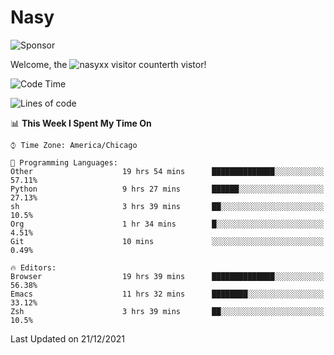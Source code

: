 # Nasy

<!--
<p align="center">
<img height="200" src="https://github-readme-stats.vercel.app/api?username=nasyxx&count_private=true&show_icons=true&theme=dracula&include_all_commits=true"/>
<img height="200" src="https://github-readme-stats.vercel.app/api/top-langs/?username=nasyxx&theme=dracula&hide=html,jupyter+notebook&count_private=true&show_icons=true"/>
</p>

  
----------------
-->

![Sponsor](https://img.shields.io/static/v1.svg?label=Sponsor&message=%E2%9D%A4&logo=GitHub&style=flat&color=pink)
 
Welcome, the ![nasyxx visitor counter](https://count.getloli.com/get/@nasyxx?theme=rule34)th vistor!
 
<!--START_SECTION:waka-->
![Code Time](http://img.shields.io/badge/Code%20Time-1%2C596%20hrs%202%20mins-blue)

![Lines of code](https://img.shields.io/badge/From%20Hello%20World%20I%27ve%20Written-5%20Million%20lines%20of%20code-blue)

📊 **This Week I Spent My Time On** 

```text
⌚︎ Time Zone: America/Chicago

💬 Programming Languages: 
Other                    19 hrs 54 mins      ██████████████░░░░░░░░░░░   57.11% 
Python                   9 hrs 27 mins       ██████░░░░░░░░░░░░░░░░░░░   27.13% 
sh                       3 hrs 39 mins       ██░░░░░░░░░░░░░░░░░░░░░░░   10.5% 
Org                      1 hr 34 mins        █░░░░░░░░░░░░░░░░░░░░░░░░   4.51% 
Git                      10 mins             ░░░░░░░░░░░░░░░░░░░░░░░░░   0.49%

🔥 Editors: 
Browser                  19 hrs 39 mins      ██████████████░░░░░░░░░░░   56.38% 
Emacs                    11 hrs 32 mins      ████████░░░░░░░░░░░░░░░░░   33.12% 
Zsh                      3 hrs 39 mins       ██░░░░░░░░░░░░░░░░░░░░░░░   10.5%

```


 Last Updated on 21/12/2021
<!--END_SECTION:waka-->

<!-- ![visitors](https://visitor-badge.laobi.icu/badge?page_id=nasyxx.nasyxx) -->
